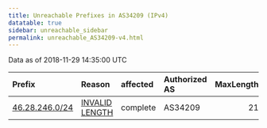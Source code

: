 ```yaml
---
title: Unreachable Prefixes in AS34209 (IPv4)
datatable: true
sidebar: unreachable_sidebar
permalink: unreachable_AS34209-v4.html
---
```


Data as of 2018-11-29 14:35:00 UTC


<div class="datatable-begin"></div>

| Prefix                                                 | Reason                                                                                                   | affected   | Authorized AS   |   MaxLength | Anchor                                         |   unreachable /24s |
|:-------------------------------------------------------|:---------------------------------------------------------------------------------------------------------|:-----------|:----------------|------------:|:-----------------------------------------------|-------------------:|
| [46.28.246.0/24](https://stat.ripe.net/46.28.246.0/24) | [INVALID LENGTH](https://rpki-validator.ripe.net/announcement-preview?asn=AS34209&prefix=46.28.246.0/24) | complete   | AS34209         |          21 | [RIPE](unreachable_RIPE_NCC_RPKI_Root-v4.html) |                  1 |

<div class="datatable-end"></div>
